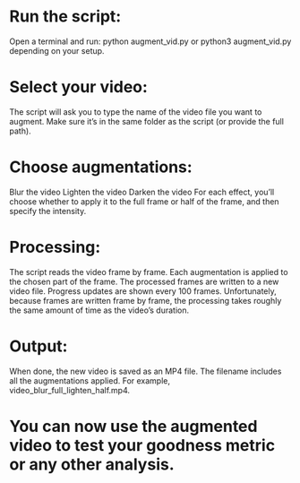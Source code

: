# Run the script:
Open a terminal and run:
python augment_vid.py or python3 augment_vid.py depending on your setup.

# Select your video:
The script will ask you to type the name of the video file you want to augment. Make sure it’s in the same folder as the script (or provide the full path).

# Choose augmentations:
Blur the video
Lighten the video
Darken the video
For each effect, you’ll choose whether to apply it to the full frame or half of the frame, and then specify the intensity.

# Processing:
The script reads the video frame by frame.
Each augmentation is applied to the chosen part of the frame.
The processed frames are written to a new video file.
Progress updates are shown every 100 frames.
Unfortunately, because frames are written frame by frame, the processing takes roughly the same amount of time as the video’s duration.

# Output:
When done, the new video is saved as an MP4 file.
The filename includes all the augmentations applied. For example, video_blur_full_lighten_half.mp4.

# You can now use the augmented video to test your goodness metric or any other analysis.